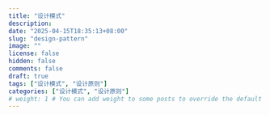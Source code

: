 ```yaml
---
title: "设计模式"
description:
date: "2025-04-15T18:35:13+08:00"
slug: "design-pattern"
image: ""
license: false
hidden: false
comments: false
draft: true
tags: ["设计模式", "设计原则"]
categories: ["设计模式", "设计原则"]
# weight: 1 # You can add weight to some posts to override the default sorting (date descending)
---
```


